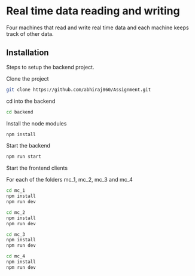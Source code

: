 # Real time data reading and writing

Four machines that read and write real time data and each machine keeps track of other data. 

## Installation

Steps to setup the backend project.

Clone the project
```bash
git clone https://github.com/abhiraj860/Assignment.git
```
cd into the backend
```bash
cd backend
```
Install the node modules
```bash
npm install
```
Start the backend
```bash
npm run start
```
Start the frontend clients

For each of the folders mc_1, mc_2, mc_3 and mc_4
```bash
cd mc_1
npm install
npm run dev
```

```bash
cd mc_2
npm install
npm run dev
```

```bash
cd mc_3
npm install
npm run dev
```

```bash
cd mc_4
npm install
npm run dev
```


